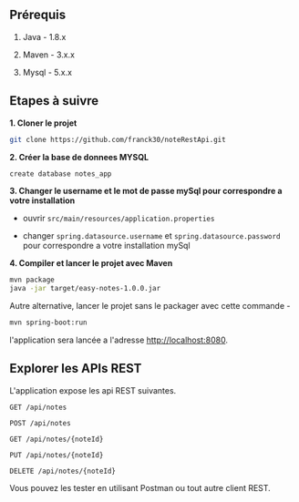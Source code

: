 ## Prérequis

1. Java - 1.8.x

2. Maven - 3.x.x

3. Mysql - 5.x.x

## Etapes à suivre

**1. Cloner le projet**

```bash
git clone https://github.com/franck30/noteRestApi.git

```

**2. Créer la base de donnees MYSQL**
```bash
create database notes_app
```

**3. Changer le username et le mot de passe mySql pour correspondre a votre installation**


+ ouvrir `src/main/resources/application.properties`

+ changer `spring.datasource.username` et `spring.datasource.password` pour correspondre a votre installation mySql

**4. Compiler et lancer le projet avec Maven**

```bash
mvn package
java -jar target/easy-notes-1.0.0.jar
```

Autre alternative, lancer le projet sans le packager avec cette commande -

```bash
mvn spring-boot:run
```

l'application sera lancée a l'adresse <http://localhost:8080>.

## Explorer les APIs REST

L'application expose les api REST suivantes.

    GET /api/notes
    
    POST /api/notes
    
    GET /api/notes/{noteId}
    
    PUT /api/notes/{noteId}
    
    DELETE /api/notes/{noteId}

Vous pouvez les tester en utilisant Postman ou tout autre client REST.
